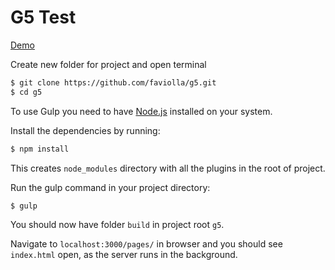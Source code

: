 # G5 Test

[Demo](https://faviolla.github.io/g5/assets/pages/index.html)

Create new folder for project and open terminal

```bash
$ git clone https://github.com/faviolla/g5.git
$ cd g5
```

To use Gulp you need to have [Node.js](http://nodejs.org/) installed on your system.

Install the dependencies by running:

```bash
$ npm install
```

This creates `node_modules` directory with all the plugins in the root of project.

Run the gulp command in your project directory:

```bash
$ gulp
```

You should now have folder `build` in project root `g5`.

Navigate to `localhost:3000/pages/` in browser and you should see `index.html` open, as the server runs in the background.
